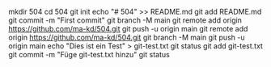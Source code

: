 mkdir 504
cd 504
git init
echo "# 504" >> README.md
git add README.md
git commit -m "First commit"
git branch -M main
git remote add origin https://github.com/ma-kd/504.git
git push -u origin main
git remote add origin https://github.com/ma-kd/504.git
git branch -M main
git push -u origin main
echo "Dies ist ein Test" > git-test.txt
git status
git add git-test.txt
git commit -m "Füge git-test.txt hinzu"
git status

